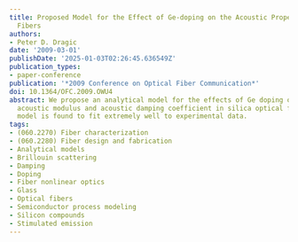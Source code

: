 ```yaml
---
title: Proposed Model for the Effect of Ge-doping on the Acoustic Properties of Silica
  Fibers
authors:
- Peter D. Dragic
date: '2009-03-01'
publishDate: '2025-01-03T02:26:45.636549Z'
publication_types:
- paper-conference
publication: '*2009 Conference on Optical Fiber Communication*'
doi: 10.1364/OFC.2009.OWU4
abstract: We propose an analytical model for the effects of Ge doping on the longitudinal
  acoustic modulus and acoustic damping coefficient in silica optical fibers. The
  model is found to fit extremely well to experimental data.
tags:
- (060.2270) Fiber characterization
- (060.2280) Fiber design and fabrication
- Analytical models
- Brillouin scattering
- Damping
- Doping
- Fiber nonlinear optics
- Glass
- Optical fibers
- Semiconductor process modeling
- Silicon compounds
- Stimulated emission
---
```


